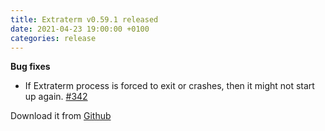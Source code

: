 ```yaml
---
title: Extraterm v0.59.1 released
date: 2021-04-23 19:00:00 +0100
categories: release
---
```


**Bug fixes**

* If Extraterm process is forced to exit or crashes, then it might not start up again. [#342](https://github.com/sedwards2009/extraterm/issues/342)

Download it from [Github](https://github.com/sedwards2009/extraterm/releases/tag/v0.59.1)
